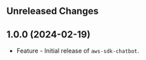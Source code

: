 Unreleased Changes
------------------

1.0.0 (2024-02-19)
------------------

* Feature - Initial release of `aws-sdk-chatbot`.


